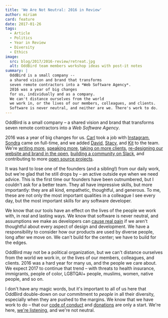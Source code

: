 ```yaml
---
title: 'We Are Not Neutral: 2016 in Review'
author: miriam
card: feature
date: 2017-01-26
tags:
  - Article
  - Politics
  - Year in Review
  - Diversity
  - Ethics
image:
  src: blog/2017/2016-review/retreat.jpg
  alt: OddBird team members workshop ideas with post-it notes
summary: |
  OddBird is a small company --
  a shared vision and brand that transforms
  seven remote contractors into a *Web Software Agency*.
  2016 was a year of big changes
  for us, individually and as a company.
  We can't distance ourselves from the world
  we work in, or the lives of our members, colleagues, and clients.
  Software is never neutral, and neither are we. There's work to do.
---
```


OddBird is a small company – a shared vision and brand that transforms
seven remote contractors into a *Web Software Agency*.

2016 was a year of big changes for us. [Carl] took a job with
[Instagram], [Sondra] came on full-time, and we added [David], [Stacy],
and [Kit] to the team. We're [writing more], [speaking more], [taking on
more clients], [re-designing our website and brand in the open],
[building a community on Slack], and contributing to more [open source
projects].

It was hard to lose one of the founders (and a sibling!) from our daily
work, but we're glad that he still drops by – an active outside eye when
we need advice. This is the first time our founders have been
outnumbered, but I couldn't ask for a better team. They all have
impressive skills, but more importantly: they are all kind, empathetic,
thoughtful, and generous. To me, these are not only the most important
qualities in a colleague I see every day, but the most important skills
for any software developer.

We know that our tools have an effect on the lives of the people we work
with, in real and lasting ways. We know that software is never neutral,
and assumptions we make as developers can [cause real pain] if we aren't
thoughtful about every aspect of design and development. We have a
responsibility to consider how our products are used by diverse people,
long after we move on. We can't build for the center; we have to build
for the edges.

OddBird may not be a political organization, but we can't distance
ourselves from the world we work in, or the lives of our members,
colleagues, and clients. 2016 was a hard year for many us, and the
people we care about. We expect 2017 to continue that trend – with
threats to health insurance, immigrants, people of color, LGBTQAI+
people, muslims, women, native people, and so on.

I don't have any magic words, but it's important to all of us here that
OddBird double-down on our commitment to *people* in all their
diversity, especially when they are pushed to the margins. We know that
we have work to do – that our [code of conduct] and [donations] are only
a start. We're here, [we're listening][building a community on Slack],
and we're not neutral.

  [Carl]: /authors/carl/
  [Instagram]: https://www.instagram.com/
  [Sondra]: /authors/sondra/
  [David]: /authors/david/
  [Stacy]: /authors/stacy/
  [Kit]: /authors/kit/
  [writing more]: /blog/
  [speaking more]: /services/speaking/
  [taking on more clients]: /work/
  [re-designing our website and brand in the open]: /tags/open-design/
  [building a community on Slack]: http://friends.oddbird.net/
  [open source projects]: /open-source/
  [cause real pain]: https://meyerweb.com/eric/thoughts/2014/12/24/inadvertent-algorithmic-cruelty/
  [code of conduct]: /conduct/
  [donations]: /birds/#sponsorships-and-donations
